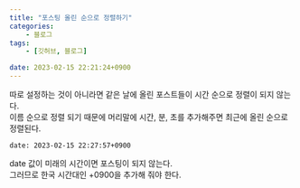 ```yaml
---
title: "포스팅 올린 순으로 정렬하기"
categories:
    - 블로그
tags:
    - [깃허브, 블로그]

date: 2023-02-15 22:21:24+0900
---
```


따로 설정하는 것이 아니라면 같은 날에 올린 포스트들이 시간 순으로 정렬이 되지 않는다.\
이름 순으로 정렬 되기 때문에 머리말에 시간, 분, 초를 추가해주면 최근에 올린 순으로 정렬된다.
```
date: 2023-02-15 22:27:57+0900
```
date 값이 미래의 시간이면 포스팅이 되지 않는다.\
그러므로 한국 시간대인 +0900을 추가해 줘야 한다.

